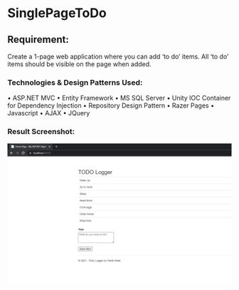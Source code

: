 # SinglePageToDo

## Requirement:

Create a 1-page web application where you can add ‘to do’ items. All ‘to do’ items should be visible on the page when added.

### Technologies & Design Patterns Used:

•	ASP.NET MVC
•	Entity Framework 
•	MS SQL Server
•	Unity IOC Container for Dependency Injection
•	Repository Design Pattern
•	Razer Pages
•	Javascript
•	AJAX
•	JQuery

### Result Screenshot:

![alt text](https://github.com/Panth-Shah/SinglePageToDo/blob/master/TODOScreenshot.PNG)
